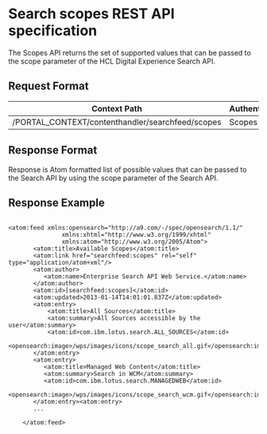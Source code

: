 # Search scopes REST API specification

The Scopes API returns the set of supported values that can be passed to the scope parameter of the HCL Digital Experience Search API.

## Request Format

|Context Path|Authentication|
|------------|--------------|
|/PORTAL\_CONTEXT/contenthandler/searchfeed/scopes|Scopes API|

## Response Format

Response is Atom formatted list of possible values that can be passed to the Search API by using the scope parameter of the Search API.

## Response Example

```

<atom:feed xmlns:opensearch="http://a9.com/-/spec/opensearch/1.1/"
	           xmlns:xhtml="http://www.w3.org/1999/xhtml"
	           xmlns:atom="http://www.w3.org/2005/Atom">
	   <atom:title>Available Scopes</atom:title>
	   <atom:link href="searchfeed:scopes" rel="self" type="application/atom+xml"/>
	   <atom:author>
	      <atom:name>Enterprise Search API Web Service.</atom:name>
	   </atom:author>
	   <atom:id>[searchfeed:scopes]</atom:id>
	   <atom:updated>2013-01-14T14:01:01.837Z</atom:updated>
	   <atom:entry>
	       <atom:title>All Sources</atom:title>
	       <atom:summary>All Sources accessible by the user</atom:summary>
	       <atom:id>com.ibm.lotus.search.ALL_SOURCES</atom:id>
	       <opensearch:image>/wps/images/icons/scope_search_all.gif</opensearch:image>
	   </atom:entry>
	   <atom:entry>
	      <atom:title>Managed Web Content</atom:title>
	      <atom:summary>Search in WCM</atom:summary>
	      <atom:id>com.ibm.lotus.search.MANAGEDWEB</atom:id>
	      <opensearch:image>/wps/images/icons/scope_search_wcm.gif</opensearch:image>
	   </atom:entry><atom:entry>
	   ...
   
	</atom:feed>
```


